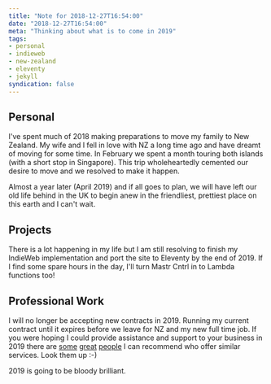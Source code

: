 ```yaml
---
title: "Note for 2018-12-27T16:54:00"
date: "2018-12-27T16:54:00"
meta: "Thinking about what is to come in 2019"
tags:
- personal
- indieweb
- new-zealand
- eleventy
- jekyll
syndication: false
---
```


## Personal

I've spent much of 2018 making preparations to move my family to New Zealand. My wife and I fell in love with NZ a long time ago and have dreamt of moving for some time. In February we spent a month touring both islands (with a short stop in Singapore). This trip wholeheartedly cemented our desire to move and we resolved to make it happen.

Almost a year later (April 2019) and if all goes to plan, we will have left our old life behind in the UK to begin anew in the friendliest, prettiest place on this earth and I can't wait.

## Projects

There is a lot happening in my life but I am still resolving to finish my IndieWeb implementation and port the site to Eleventy by the end of 2019. If I find some spare hours in the day, I'll turn Mastr Cntrl in to Lambda functions too!

## Professional Work

I will no longer be accepting new contracts in 2019. Running my current contract until it expires before we leave for NZ and my new full time job. If you were hoping I could provide assistance and support to your business in 2019 there are [some](https://northerncontrast.com/) [great](https://flodesign.co.uk/) [people](https://csswizardry.com/) I  can recommend who offer similar services. Look them up :-)

2019 is going to be bloody brilliant.
